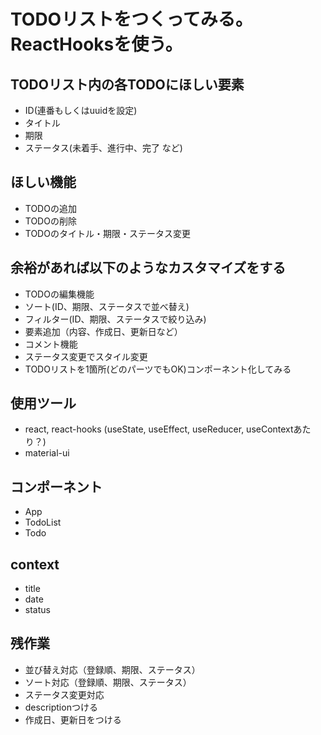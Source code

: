 # TODOリストをつくってみる。ReactHooksを使う。
## TODOリスト内の各TODOにほしい要素
- ID(連番もしくはuuidを設定)
- タイトル
- 期限
- ステータス(未着手、進行中、完了 など)
## ほしい機能
- TODOの追加
- TODOの削除
- TODOのタイトル・期限・ステータス変更
## 余裕があれば以下のようなカスタマイズをする
- TODOの編集機能
- ソート(ID、期限、ステータスで並べ替え)
- フィルター(ID、期限、ステータスで絞り込み)
- 要素追加（内容、作成日、更新日など）
- コメント機能
- ステータス変更でスタイル変更
- TODOリストを1箇所(どのパーツでもOK)コンポーネント化してみる
## 使用ツール
- react, react-hooks (useState, useEffect, useReducer, useContextあたり？)
- material-ui
## コンポーネント
- App
- TodoList
- Todo
## context
- title
- date
- status

## 残作業
- 並び替え対応（登録順、期限、ステータス）
- ソート対応（登録順、期限、ステータス）
- ステータス変更対応
- descriptionつける
- 作成日、更新日をつける